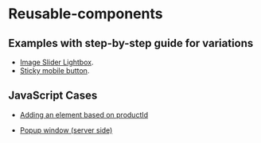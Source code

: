 # Reusable-components

## Examples with step-by-step guide for variations

- [Image Slider Lightbox](https://github.com/SiteSpect-Europe/Reusable-components/tree/main/image-slider-lightbox).
- [Sticky mobile button](https://github.com/SiteSpect-Europe/Reusable-components/tree/main/mobile-sticky-button).

## JavaScript Cases

- [Adding an element based on productId](https://github.com/SiteSpect-Europe/Reusable-components/tree/main/Adding-based-on-id)

- [Popup window (server side)](https://github.com/SiteSpect-Europe/Reusable-components/tree/main/popup-window)
